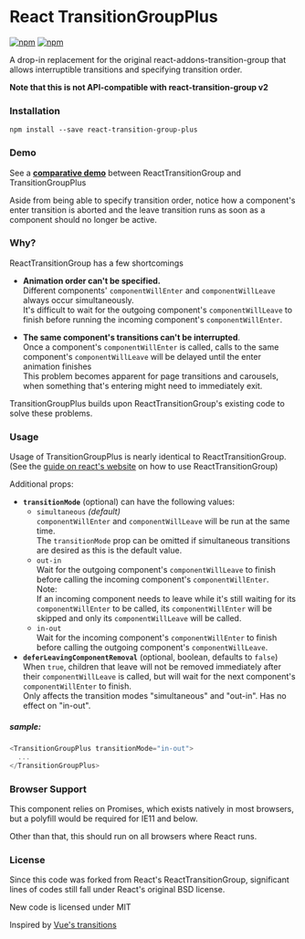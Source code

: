 # React TransitionGroupPlus  

[![npm](https://img.shields.io/npm/v/react-transition-group-plus.svg)](https://www.npmjs.com/package/react-transition-group-plus)  [![npm](https://img.shields.io/npm/dt/react-transition-group-plus.svg)](https://npmcharts.com/compare/react-transition-group-plus?minimal=true)

A drop-in replacement for the original react-addons-transition-group that allows interruptible transitions and specifying transition order. 

**Note that this is not API-compatible with react-transition-group v2**

### Installation

```
npm install --save react-transition-group-plus
```

### Demo
See a **[comparative demo](http://cheapsteak.github.com/react-transition-group-plus/)** between ReactTransitionGroup and TransitionGroupPlus

Aside from being able to specify transition order, notice how a component's enter transition is aborted and the leave transition runs as soon as a component should no longer be active.  

### Why?

ReactTransitionGroup has a few shortcomings  

- **Animation order can't be specified.**   
  Different components' `componentWillEnter` and `componentWillLeave` always occur simultaneously.  
  It's difficult to wait for the outgoing component's `componentWillLeave` to finish before running the incoming component's `componentWillEnter`. 

- **The same component's transitions can't be interrupted**.  
  Once a component's `componentWillEnter` is called, calls to the same component's `componentWillLeave` will be delayed until the enter animation finishes   
  This problem becomes apparent for page transitions and carousels, when something that's entering might need to immediately exit.  

TransitionGroupPlus builds upon ReactTransitionGroup's existing code to solve these problems.  


### Usage 

Usage of TransitionGroupPlus is nearly identical to ReactTransitionGroup. (See the [guide on react's website](https://facebook.github.io/react/docs/animation.html#low-level-api-reacttransitiongroup) on how to use ReactTransitionGroup)  

Additional props: 

- **`transitionMode`** (optional) 
  can have the following values:  
  - `simultaneous` _(default)_  
    `componentWillEnter` and `componentWillLeave` will be run at the same time.  
    The `transitionMode` prop can be omitted if simultaneous transitions are desired as this is the default value.  
  - `out-in`  
    Wait for the outgoing component's `componentWillLeave` to finish before calling the incoming component's `componentWillEnter`.  
    Note:  
    If an incoming component needs to leave while it's still waiting for its `componentWillEnter` to be called, its `componentWillEnter` will be skipped and only its `componentWillLeave` will be called.
  - `in-out`  
    Wait for the incoming component's `componentWillEnter` to finish before calling the outgoing component's `componentWillLeave`.
- **`deferLeavingComponentRemoval`** (optional, boolean, defaults to `false`)  
  When `true`, children that leave will not be removed immediately after their `componentWillLeave` is called, but will wait for the next component's `componentWillEnter` to finish.  
  Only affects the transition modes "simultaneous" and "out-in". Has no effect on "in-out".  

##### sample:
```js
<TransitionGroupPlus transitionMode="in-out">
  ...
</TransitionGroupPlus>
```

### Browser Support

This component relies on Promises, which exists natively in most browsers, but a polyfill would be required for IE11 and below.

Other than that, this should run on all browsers where React runs.

### License

Since this code was forked from React's ReactTransitionGroup, significant lines of codes still fall under React's original BSD license.  

New code is licensed under MIT


Inspired by [Vue's transitions](http://vuejs.org/guide/transitions.html#JavaScript_Transitions)
